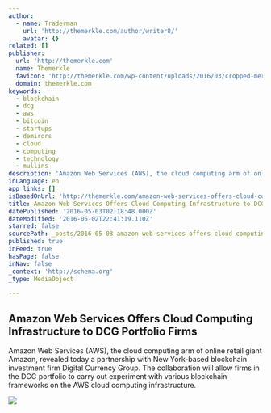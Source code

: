 ```yaml
---
author:
  - name: Traderman
    url: 'http://themerkle.com/author/writer8/'
    avatar: {}
related: []
publisher:
  url: 'http://themerkle.com'
  name: Themerkle
  favicon: 'http://themerkle.com/wp-content/uploads/2016/03/cropped-merkle-white-1-192x192.png'
  domain: themerkle.com
keywords:
  - blockchain
  - dcg
  - aws
  - bitcoin
  - startups
  - demirors
  - cloud
  - computing
  - technology
  - mullins
description: 'Amazon Web Services (AWS), the cloud computing arm of online retail giant Amazon, revealed today a partnership with New York-based blockchain investment firm Digital Currency Group. The collaboration will allow firms in the DCG portfolio to carry out experiment with various blockchain frameworks on the AWS cloud computing infrastructure.'
inLanguage: en
app_links: []
isBasedOnUrl: 'http://themerkle.com/amazon-web-services-offers-cloud-computing-infrastructure-to-dcg/'
title: Amazon Web Services Offers Cloud Computing Infrastructure to DCG Portfolio Firms
datePublished: '2016-05-03T02:18:48.000Z'
dateModified: '2016-05-02T22:41:19.110Z'
starred: false
sourcePath: _posts/2016-05-03-amazon-web-services-offers-cloud-computing-infrastructure-to.md
published: true
inFeed: true
hasPage: false
inNav: false
_context: 'http://schema.org'
_type: MediaObject

---
```

<article style=""><h1>Amazon Web Services Offers Cloud Computing Infrastructure to DCG Portfolio Firms</h1><p>Amazon Web Services (AWS), the cloud computing arm of online retail giant Amazon, revealed today a partnership with New York-based blockchain investment firm Digital Currency Group. The collaboration will allow firms in the DCG portfolio to carry out experiment with various blockchain frameworks on the AWS cloud computing infrastructure.</p><img src="http://themerkle.com/wp-content/uploads/2016/05/shutterstock_276697235.jpg" /></article>